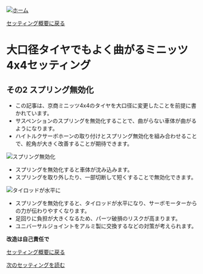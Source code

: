 [![ホーム](/blog/logo.002.png "Kobe Crawlers")](/blog)

[セッティング概要に戻る](/blog/steering_settings)

# 大口径タイヤでもよく曲がるミニッツ4x4セッティング
## その2 スプリング無効化

- この記事は、京商ミニッツ4x4のタイヤを大口径に変更したことを前提に書かれています。
- サスペンションのスプリングを無効化することで、曲がらない車体が曲がるようになります。
- ハイトルクサーボホーンの取り付けとスプリング無効化を組み合わせることで、舵角が大きく改善することが期待できます。

![スプリング無効化](/blog/steering_settings/spring_invalidation/spring_invalidation.jpg "スプリング無効化の外観")

- スプリングを無効化すると車体が沈み込みます。
- スプリングを取り外したり、一部切断して短くすることで無効化できます。

![タイロッドが水平に](/blog/steering_settings/spring_invalidation/horizontal_tierod.jpg "タイロッドが水平になりサーボの力が伝わる")

- スプリングを無効化すると、タイロッドが水平になり、サーボモーターからの力が伝わりやすくなります。
- 足回りに負担が大きくなるため、パーツ破損のリスクが高まります。
- ユニバーサルジョイントをアルミ製に交換するなどの対策が考えられます。

**改造は自己責任で**

[セッティング概要に戻る](/blog/steering_settings)

[次のセッティングを読む](/blog/steering_settings/others)
